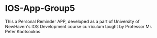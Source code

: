 # IOS-App-Group5

This a Personal Reminder APP, developed as a part of University of NewHaven's IOS Development course curriculum taught by Professor Mr. Peter Kootsookos. 
